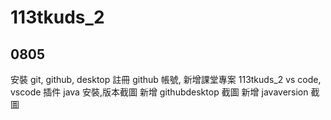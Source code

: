 # 113tkuds_2

## 0805

安裝 git, github, desktop
註冊 github 帳號, 新增課堂專案 113tkuds_2
vs code, vscode 插件
java 安裝,版本截圖
新增 githubdesktop 截圖
新增 javaversion 截圖
